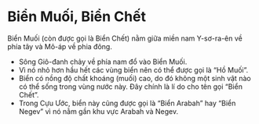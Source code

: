 # Biển Muối, Biển Chết

Biển Muối (còn được gọi là Biển Chết) nằm giữa miền nam Y-sơ-ra-ên về phía tây và Mô-áp về phia đông.
- Sông Giô-đanh chảy về phía nam đổ vào Biển Muối. 
- Vì nó nhỏ hơn hầu hết các vùng biển nên có thể được gọi là “Hồ Muối”. 
- Biển có nồng độ chất khoáng (muối) cao, do đó không một sinh vật nào có thể sống trong vùng nước này. Đây chính là lí do cho tên gọi “Biển Chết”. 
- Trong Cựu Ước, biển này cũng được gọi là “Biển Arabah” hay “Biển Negev” vì nó nằm gần khu vực Arabah và Negev.

